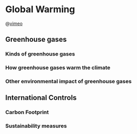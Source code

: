 # Global Warming

@[vimeo](395848979)

<Subsubtopic id='C.5.NoS1' type='Nature of Science' content='Transdisciplinary—the study of global warming encompasses a broad range of concepts and ideas and is transdisciplinary. (4.1)' />
<Subsubtopic id='C.5.NoS2' type='Nature of Science' content='Collaboration and significance of science explanations to the public—reports of the Intergovernmental Panel on Climate Change (IPCC). (5.2)' />
<Subsubtopic id='C.5.NoS3' type='Nature of Science' content='Correlation and cause and understanding of science—CO2 levels and Earth average temperature show clear correlation but wide variations in the surface temperature of the Earth have occurred frequently in the past. (2.8' />

## Greenhouse gases
<Subsubtopic id='C.5.U1' type='Understandings' content='Greenhouse gases allow the passage of incoming solar short wavelength radiation but absorb the longer wavelength radiation from the Earth. Some of the absorbed radiation is re-radiated back to Earth.' />
<Subsubtopic id='C.5.AS2' type='Applications and skills' content='Discussion of the evidence for the relationship between the increased concentration of gases and global warming.' />

### Kinds of greenhouse gases

<Subsubtopic id='C.5.AS3' type='Applications and skills' content='Discussion of the sources, relative abundance and effects of different greenhouse gases.' />
<Subsubtopic id='C.5.G1' type='Guidance' content='Greenhouse gases to be considered are CH4, H2O and CO2.' />

### How greenhouse gases warm the climate

<Subsubtopic id='C.5.AS1' type='Applications and skills' content='Explanation of the molecular mechanisms by which greenhouse gases absorb infrared radiation.' />
<Subsubtopic id='C.5.U3' type='Understandings' content='Greenhouse gases absorb IR radiation as there is a change in dipole moment as the bonds in the molecule stretch and bend.' />

### Other environmental impact of greenhouse gases
<Subsubtopic id='C.5.U2' type='Understandings' content='There is a heterogeneous equilibrium between concentration of atmospheric carbon dioxide and aqueous carbon dioxide in the oceans.' />
<Subsubtopic id='C.5.AS5' type='Applications and skills' content='Discussion of pH changes in the ocean due to increased concentration of carbon dioxide in the atmosphere.' />
<Subsubtopic id='C.5.Aims1' type='Aims' content='Aim 6: The equilibrium between aqueous and gaseous carbon dioxide could be experimentally investigated.' />
<Subsubtopic id='C.5.U4' type='Understandings' content='Particulates such as smoke and dust cause global dimming as they reflect sunlight, as do clouds.' />

## International Controls
<Subsubtopic id='C.5.AS4' type='Applications and skills' content='Discussion of the different approaches to the control of carbon dioxide emissions.' />

### Carbon Footprint

<Subsubtopic id='C.2.U7' type='Understandings' content='A carbon footprint is the total amount of greenhouse gases produced during human activities. It is generally expressed in equivalent tons of carbon dioxide.' />

<Subsubtopic id='C.2.AS6' type='Applications and skills' content='Calculations of the carbon dioxide added to the atmosphere, when different fuels burn and determination of carbon footprints for different activities.' />

<Subsubtopic id='C.2.Aims3' type='Aims' content='Aim 7: Many online calculators are available to calculate carbon footprints.' />

### Sustainability measures

<Subsubtopic id='C.5.IM1' type='International-mindedness' content='This issue involves the international community working together to research and reduce the effects of global warming. Such attempts include the Intergovernmental Panel on Climate Change (IPCC) and the Kyoto Protocol which was extended in Qatar.' />
<Subsubtopic id='C.5.ToK1' type='Theory of Knowledge' content='Some people question the reality of climate change, and question the motives of scientists who have “exaggerated” the problem. How do we assess the evidence collected and the models used to predict the impact of human activities?' />
<Subsubtopic id='C.5.Aims3' type='Aims' content='Aim 8: Discussions of climate change and green chemistry raise awareness of the ethical, economic and environmental implications of using science and technology.' />
<Subsubtopic id='C.5.Aims2' type='Aims' content='Aim 7: Computer modelling is a powerful tool by which knowledge can be gained about the greenhouse effect.' />
